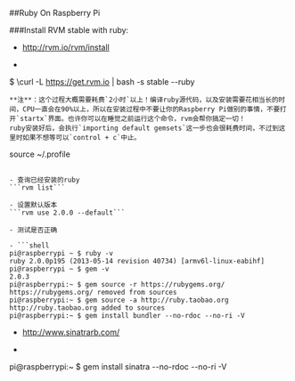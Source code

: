 ##Ruby On Raspberry Pi

###Install RVM stable with ruby:

- http://rvm.io/rvm/install

- ```
$ \curl -L https://get.rvm.io | bash -s stable --ruby
```  
**注**：这个过程大概需要耗费`2小时`以上！编译ruby源代码，以及安装需要花相当长的时间，CPU一直会在90%以上，所以在安装过程中不要让你的Raspberry Pi做别的事情，不要打开`startx`界面。也许你可以在睡觉之前运行这个命令，rvm会帮你搞定一切！  
ruby安装好后，会执行`importing default gemsets`这一步也会很耗费时间，不过到这里时如果不想等可以`control + c`中止。  
```
source ~/.profile
```

- 查询已经安装的ruby   
```rvm list```

- 设置默认版本  
```rvm use 2.0.0 --default```

- 测试是否正确  

- ```shell
pi@raspberrypi ~ $ ruby -v
ruby 2.0.0p195 (2013-05-14 revision 40734) [armv6l-linux-eabihf]
pi@raspberrypi ~ $ gem -v
2.0.3
pi@raspberrypi:~ $ gem source -r https://rubygems.org/
https://rubygems.org/ removed from sources
pi@raspberrypi:~ $ gem source -a http://ruby.taobao.org
http://ruby.taobao.org added to sources
pi@raspberrypi:~ $ gem install bundler --no-rdoc --no-ri -V
```


- http://www.sinatrarb.com/  
- ```
pi@raspberrypi:~ $ gem install sinatra --no-rdoc --no-ri -V  
```  

